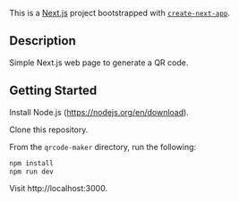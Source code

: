 This is a [Next.js](https://nextjs.org/) project bootstrapped with [`create-next-app`](https://github.com/vercel/next.js/tree/canary/packages/create-next-app).

## Description
Simple Next.js web page to generate a QR code.

## Getting Started
Install Node.js (https://nodejs.org/en/download).

Clone this repository.

From the <code>qrcode-maker</code> directory, run the following:
```bash
npm install
npm run dev
```
Visit http://localhost:3000.